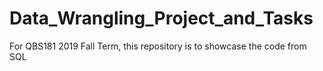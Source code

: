 # Data_Wrangling_Project_and_Tasks
For QBS181 2019 Fall Term, this repository is to showcase the code from SQL 
